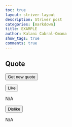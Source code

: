 ```yaml
---
toc: true
layout: striver-layout
description: Striver post
categories: [markdown]
title: EXAMPLE
author: Kalani Cabral-Omana
show_tags: true
comments: true
---
```


## Quote

<button onclick="getQuote()">Get new quote</button> 
<!-- runs getQuote function -->

<p id="quote"></p>
<!-- quote displayed here -->

<button type="button" onclick="incrementLikes()">Like</button>
<!-- runs incrementLikes function -->

<p id="likeCount">N/A</p>
<!-- displays like count -->

<button type="button" onclick="incrementDislikes()">Dislike</button>
<!-- runs incrementdislikes function -->

<p id="dislikeCount">N/A</p>
<!-- dislays like count -->

<script>
    const remote = "https://striver.nighthawkcodescrums.gq";
    // link to api
    const quote = document.getElementById("quote");
    // defines the quote id
    const likes = document.getElementById("likeCount");
    // defines the likecount id
    const dislikes = document.getElementById("dislikeCount");
    // defines the dislikecount id
    let currentQuoteID = -1;
    // variable to store the id of the quote

// incrementlikes fucntion
    const incrementLikes = async () => {
        if (currentQuoteID === -1) return;
        const { likes: count } = await fetch(remote + "/like", {
            // /like is the endpoint which runs incrementlikes function in the backend
            method: "POST",
            // sends the QuoteID to the backend and the backend send the numebr of lieks (sends and recieves)
            headers: { "Content-Type": "application/json" },
            // tells backend that it will send json
            body: JSON.stringify({ id: currentQuoteID }),
            // converts QuoteID to json
        }).then((r) => r.json());
        likes.innerHTML = `${count} likes`;
        // sets the lieks id as the most recent amount of likes
    };

// incrementdislies function
    const incrementDislikes = async () => {
        if (currentQuoteID === -1) return;
        const { dislikes: count } = await fetch(remote + "/dislike", {
            // /dislike is the endpoint which runs incrementlikes function in the backend
            method: "POST",
            // sends the QuoteID to the backend and the backend send the numebr of lieks (sends and recieve)
            headers: { "Content-Type": "application/json" },
            // tells backend that it will send json
            body: JSON.stringify({ id: currentQuoteID }),
            // converts QuoteID to json
        }).then((r) => r.json());
        dislikes.innerHTML = `${count} dislikes`;
        // sets the dislieks id as the most recent amount of dislikes
    };

// getQuote function
    const getQuote = async () => {
        const res = await fetch(remote + "/quote").then((r) => r.json());
        // gets the quote
        currentQuoteID = Number.parseInt(Object.keys(res)[0]);
        // gets the QuoteID to be used for incrementing the likes and dislikes
        const currentQuote = res[currentQuoteID];
        // retrieves the information of the quote (likes, dislikes)

        likes.innerHTML = `${currentQuote["likes"]} likes`;
        // sets the likes on the page
        dislikes.innerHTML = `${currentQuote["dislikes"]} likes`;
        // sets the dislikes on the page
        quote.innerHTML = currentQuote["quote"];
        // sets the quote on the page
    };

    const get
</script>
